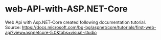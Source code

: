 # web-API-with-ASP.NET-Core
Web Api with Asp.NET-Core created following documentation tutorial. Source: https://docs.microsoft.com/bg-bg/aspnet/core/tutorials/first-web-api?view=aspnetcore-5.0&tabs=visual-studio
